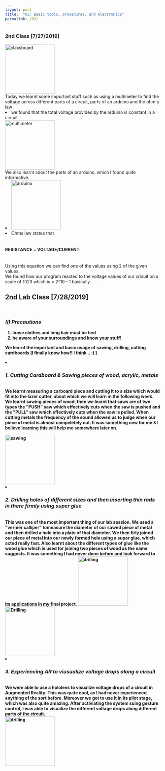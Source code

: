```yaml
---
layout: post
title:  "02: Basic tools, procedures, and electronics"
permalink: /02/
---
```


### 2nd Class [7/27/2019]
<img src="classep.jpg" alt="classboard" style="height: 160px; max-width: 100%">
<br>Today we learnt some important stuff such as using a multimeter to find the voltage across different parts of a circuit, parts of an arduino and the ohm's law
<li>we found that the total voltage provided by the arduino is constant in a circuit</li>
<img src="20190627_141712.jpg" alt="multimeter" style="height: 160px; max-width: 100%"><br>
We also learnt about the parts of an arduino, which I found quite informative.
<li> <img src="20190627_133610.jpg" alt="arduino" style="height: 160px; max-width: 100%"> </li>
<li> Ohms law states that </li> <br>
<H4> RESISTANCE = VOLTAGE/CURRENT </H4>
<br> Using this equation we can find one of the values using 2 of the given values. 
<br> We found how our program reacted to the voltage values of our cricuit on a scale of 1023 which is = 2^10 - 1 basically.


<B><H2> 2nd Lab Class [7/28/2019]</H2>
<br>
<i><H3>(I) Precautions</H3> </i>

1. loose clothes and long hair must be tied
2. be aware of your surroundings and know your stuff!


We learnt the important and basic usage of sawing, drilling, cutting cardboards [I finally know how!! I think .. :) ] 
<li><i><H3> 1. Cutting Cardboard & Sawing pieces of wood, acrylic, metals</H3></i></li>

<br> We learnt measuring a carboard piece and cutting it to a size which would fit into the lazer cutter, about which we will learn in the following week. We learnt sawing pieces of wood, then we learnt that saws are of two types the "PUSH" saw which effectively cuts when the saw is pushed and the "PULL" saw which effectively cuts when the saw is pulled. When cutting metals the frequency of the sound allowed us to judge when our piece of metal is almost compeletely cut. It was something new for me & I believe learning this will help me somewhere later on.

<img src="20190628_160648.jpg" alt="sawing" style="height: 160px; max-width: 100%">

<li><i> <H3> 2. Drilling holes of different sizes and then inserting thin rods in there firmly using super glue</H3></i></li>
<br>
This was one of the most important thing of our lab session. We used a "vernier calliper" tomeasure the diameter of our sawed piece of metal and then drilled a hole into a plate of that diameter. We then firly joined our piece of metal into our newly formed hole using a super glue, which acted really fast. Also learnt about the different types of glue like the wood glue which is used for joining two pieces of wood as the  name suggests. It was something I had never done before and look forward to its applications in my final project.

<img src="20190628_171706.jpg" alt="drilling" style="height: 160px; max-width: 100%">
<img src="20190628_175512.jpg" alt="Drilling"  style="height: 160px; max-width: 100%"><br>
<li><i><H3> 3. Experiencing AR to viusualize voltage drops along a circuit</H3></i></li>
<br>We were able to use a hololens to visualize voltage drops  of a circuit in Augmented Reality. This was quite cool, as I had never experienced anything of the sort before. Moreover we got to use it in its pilot stage, which was also quite amazing. After activiating the system suing gesture control, I was able to visualize the different voltage drops along different parts of the circuit.  <br>
<img src="20190628_171606.jpg" alt="drilling" style="height: 160px; max-width: 100%">


<!-- You can include comments that will not be translated to HTML -->

<!-- You can include links and images in the following format: -->

<!-- Or, you can also directly include HTML, for example to make a split image -->


<!-- You can also use HTML tags to include a video -->

<!-- Or to add a download link to any (reasonably small) file in your permalink directory -->



